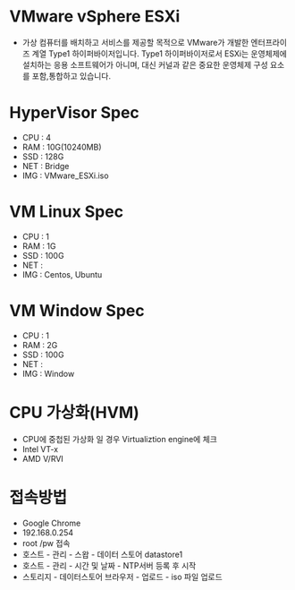 # VMware vSphere ESXi
- 가상 컴퓨터를 배치하고 서비스를 제공할 목적으로 VMware가 개발한 엔터프라이즈 계열 Type1 하이퍼바이저입니다. Type1 하이퍼바이저로서 ESXi는 운영체제에 설치하는 응용 소프트웨어가 아니며, 대신 커널과 같은 중요한 운영체제 구성 요소를 포함,통합하고 있습니다.

# HyperVisor Spec
- CPU : 4
- RAM : 10G(10240MB)
- SSD : 128G
- NET : Bridge
- IMG : VMware_ESXi.iso

# VM Linux Spec
- CPU : 1
- RAM : 1G
- SSD : 100G
- NET :
- IMG : Centos, Ubuntu

# VM Window Spec
- CPU : 1
- RAM : 2G
- SSD : 100G
- NET :
- IMG : Window

# CPU 가상화(HVM)
- CPU에 중첩된 가상화 일 경우 Virtualiztion engine에 체크
- Intel VT-x
- AMD V/RVI

# 접속방법
- Google Chrome
- 192.168.0.254
- root /pw 접속
- 호스트 - 관리 - 스왑 - 데이터 스토어 datastore1
- 호스트 - 관리 - 시간 및 날짜 - NTP서버 등록 후 시작
- 스토리지 - 데이터스토어 브라우저 - 업로드 - iso 파일 업로드
